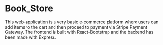 # Book_Store
This web-application is a very basic e-commerce platform where users can add items to the cart and then proceed to payment via Stripe Payment Gateway. The frontend is built with React-Bootstrap and the backend  has been made with Express.
